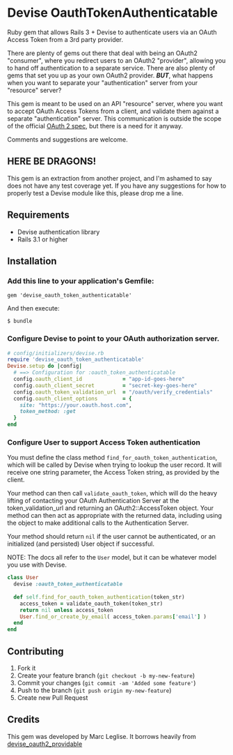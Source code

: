 # Devise OauthTokenAuthenticatable

Ruby gem that allows Rails 3 + Devise to authenticate users via an OAuth Access
Token from a 3rd party provider.

There are plenty of gems out there that deal with being an OAuth2 "consumer",
where you redirect users to an OAuth2 "provider", allowing you to hand off
authentication to a separate service. There are also plenty of gems that set
you up as your own OAuth2 provider. ***BUT***, what happens when you want to
separate your "authentication" server from your "resource" server?

This gem is meant to be used on an API "resource" server, where you want to
accept OAuth Access Tokens from a client, and validate them against a separate
"authentication" server. This communication is outside the scope of the
official [OAuth 2 spec](http://tools.ietf.org/html/draft-ietf-oauth-v2-27), but
there is a need for it anyway.

Comments and suggestions are welcome.

## HERE BE DRAGONS!
This gem is an extraction from another project, and I'm ashamed to say does not
have any test coverage yet. If you have any suggestions for how to properly
test a Devise module like this, please drop me a line.

## Requirements

* Devise authentication library
* Rails 3.1 or higher

## Installation

### Add this line to your application's Gemfile:

    gem 'devise_oauth_token_authenticatable'

And then execute:

    $ bundle

### Configure Devise to point to your OAuth authorization server.

```ruby
# config/initializers/devise.rb
require 'devise_oauth_token_authenticatable'
Devise.setup do |config|
  # ==> Configuration for :oauth_token_authenticatable
  config.oauth_client_id             = "app-id-goes-here"
  config.oauth_client_secret         = "secret-key-goes-here"
  config.oauth_token_validation_url  = "/oauth/verify_credentials"
  config.oauth_client_options        = {
    site: "https://your.oauth.host.com",
    token_method: :get
  }
end
```

### Configure User to support Access Token authentication

You must define the class method `find_for_oauth_token_authentication`, which
will be called by Devise when trying to lookup the user record. It will receive
one string parameter, the Access Token string, as provided by the client.

Your method can then call `validate_oauth_token`, which will do the heavy
lifting of contacting your OAuth Authentication Server at the
token_validation_url and returning an OAuth2::AccessToken object. Your method
can then act as appropriate with the returned data, including using the object
to make additional calls to the Authentication Server.

Your method should return `nil` if the user cannot be authenticated, or an
initialized (and persisted) User object if successful.

NOTE: The docs all refer to the `User` model, but it can be whatever model you
use with Devise.

```ruby
class User
  devise :oauth_token_authenticatable
  
  def self.find_for_oauth_token_authentication(token_str)
    access_token = validate_oauth_token(token_str)
    return nil unless access_token
    User.find_or_create_by_email( access_token.params['email'] )
  end
end
```

## Contributing

1. Fork it
2. Create your feature branch (`git checkout -b my-new-feature`)
3. Commit your changes (`git commit -am 'Added some feature'`)
4. Push to the branch (`git push origin my-new-feature`)
5. Create new Pull Request

## Credits

This gem was developed by Marc Leglise.
It borrows heavily from [devise\_oauth2\_providable](https://github.com/socialcast/devise_oauth2_providable)
